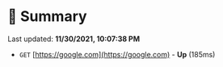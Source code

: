 # 📖 Summary
Last updated: **11/30/2021, 10:07:38 PM**

- `GET` [https://google.com](https://google.com) - **Up** (185ms)
